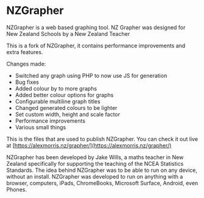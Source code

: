 # NZGrapher
NZGrapher is a web based graphing tool. NZ Grapher was designed for New Zealand Schools by a New Zealand Teacher

This is a fork of NZGrapher, it contains performance improvements and extra features.

Changes made: 
* Switched any graph using PHP to now use JS for generation
* Bug fixes
* Added colour by to more graphs
* Added better colour options for graphs
* Configurable multiline graph titles
* Changed generated colours to be lighter
* Set custom width, height and scale factor
* Performance improvements
* Various small things

This is the files that are used to publish NZGrapher. You can check it out live at [https://alexmorris.nz/grapher/](https://alexmorris.nz/grapher/)

NZGrapher has been developed by Jake Wills, a maths teacher in New Zealand specifically for supporting the teaching of the NCEA Statistics Standards. The idea behind NZGrapher was to be able to run on any device, without an install. NZGrapher was developed to run on anything with a browser, computers, iPads, ChromeBooks, Microsoft Surface, Android, even Phones.
